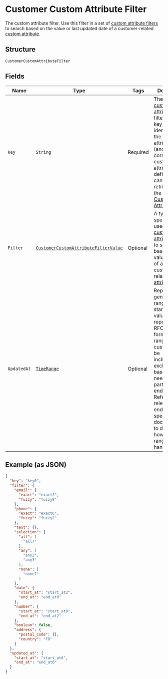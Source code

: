 
# Customer Custom Attribute Filter

The custom attribute filter. Use this filter in a set of [custom attribute filters](../../doc/models/customer-custom-attribute-filters.md) to search
based on the value or last updated date of a customer-related [custom attribute](../../doc/models/custom-attribute.md).

## Structure

`CustomerCustomAttributeFilter`

## Fields

| Name | Type | Tags | Description | Getter |
|  --- | --- | --- | --- | --- |
| `Key` | `String` | Required | The `key` of the [custom attribute](entity:CustomAttribute) to filter by. The key is the identifier of the custom attribute<br>(and the corresponding custom attribute definition) and can be retrieved using the [Customer Custom Attributes API](api:CustomerCustomAttributes). | String getKey() |
| `Filter` | [`CustomerCustomAttributeFilterValue`](../../doc/models/customer-custom-attribute-filter-value.md) | Optional | A type-specific filter used in a [custom attribute filter](../../doc/models/customer-custom-attribute-filter.md) to search based on the value<br>of a customer-related [custom attribute](../../doc/models/custom-attribute.md). | CustomerCustomAttributeFilterValue getFilter() |
| `UpdatedAt` | [`TimeRange`](../../doc/models/time-range.md) | Optional | Represents a generic time range. The start and end values are<br>represented in RFC 3339 format. Time ranges are customized to be<br>inclusive or exclusive based on the needs of a particular endpoint.<br>Refer to the relevant endpoint-specific documentation to determine<br>how time ranges are handled. | TimeRange getUpdatedAt() |

## Example (as JSON)

```json
{
  "key": "key0",
  "filter": {
    "email": {
      "exact": "exact2",
      "fuzzy": "fuzzy8"
    },
    "phone": {
      "exact": "exact6",
      "fuzzy": "fuzzy2"
    },
    "text": {},
    "selection": {
      "all": [
        "all7"
      ],
      "any": [
        "any2",
        "any3"
      ],
      "none": [
        "none7"
      ]
    },
    "date": {
      "start_at": "start_at2",
      "end_at": "end_at0"
    },
    "number": {
      "start_at": "start_at0",
      "end_at": "end_at2"
    },
    "boolean": false,
    "address": {
      "postal_code": {},
      "country": "FO"
    }
  },
  "updated_at": {
    "start_at": "start_at6",
    "end_at": "end_at6"
  }
}
```

